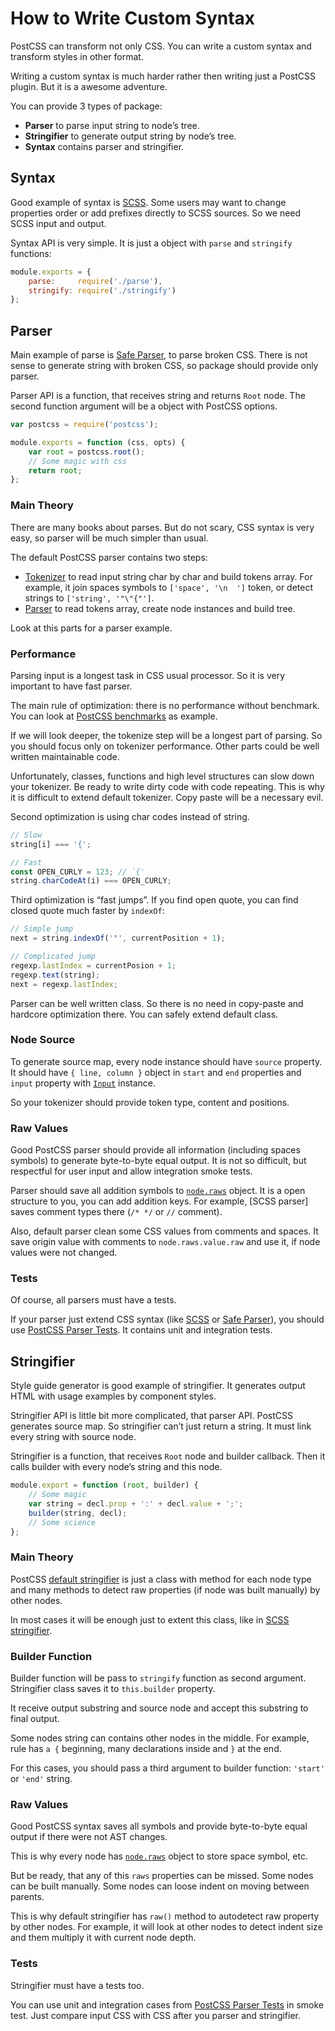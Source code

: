 # How to Write Custom Syntax

PostCSS can transform not only CSS. You can write a custom syntax
and transform styles in other format.

Writing a custom syntax is much harder rather then writing just
a PostCSS plugin. But it is a awesome adventure.

You can provide 3 types of package:

* **Parser** to parse input string to node’s tree.
* **Stringifier** to generate output string by node’s tree.
* **Syntax** contains parser and stringifier.

## Syntax

Good example of syntax is [SCSS]. Some users may want to change properties order
or add prefixes directly to SCSS sources. So we need SCSS input and output.

Syntax API is very simple. It is just a object with `parse` and `stringify`
functions:

```js
module.exports = {
    parse:     require('./parse'),
    stringify: require('./stringify')
};
```

[SCSS]: https://github.com/postcss/postcss-scss

## Parser

Main example of parse is [Safe Parser], to parse broken CSS. There is not sense
to generate string with broken CSS, so package should provide only parser.

Parser API is a function, that receives string and returns `Root` node.
The second function argument will be a object with PostCSS options.

```js
var postcss = require('postcss');

module.exports = function (css, opts) {
    var root = postcss.root();
    // Some magic with css
    return root;
};
```

[Safe Parser]: https://github.com/postcss/postcss-safe-parser

### Main Theory

There are many books about parses. But do not scary, CSS syntax is very easy,
so parser will be much simpler than usual.

The default PostCSS parser contains two steps:

* [Tokenizer] to read input string char by char and build tokens array.
  For example, it join spaces symbols to `['space', '\n  ']` token,
  or detect strings to `['string', '"\"{"']`.
* [Parser] to read tokens array, create node instances and build tree.

Look at this parts for a parser example.

[Tokenizer]: https://github.com/postcss/postcss/blob/master/lib/tokenize.es6
[Parser]:    https://github.com/postcss/postcss/blob/master/lib/parser.es6

### Performance

Parsing input is a longest task in CSS usual processor. So it is very important
to have fast parser.

The main rule of optimization: there is no performance without benchmark.
You can look at [PostCSS benchmarks] as example.

If we will look deeper, the tokenize step will be a longest part of parsing.
So you should focus only on tokenizer performance. Other parts could be
well written maintainable code.

Unfortunately, classes, functions and high level structures can slow down
your tokenizer. Be ready to write dirty code with code repeating.
This is why it is difficult to extend default tokenizer.
Copy paste will be a necessary evil.

Second optimization is using char codes instead of string.

```js
// Slow
string[i] === '{';

// Fast
const OPEN_CURLY = 123; // `{'
string.charCodeAt(i) === OPEN_CURLY;
```

Third optimization is “fast jumps”. If you find open quote, you can find
closed quote much faster by `indexOf`:

```js
// Simple jump
next = string.indexOf('"', currentPosition + 1);

// Complicated jump
regexp.lastIndex = currentPosion + 1;
regexp.text(string);
next = regexp.lastIndex;
```

Parser can be well written class. So there is no need in copy-paste and
hardcore optimization there. You can safely extend default class.

[PostCSS benchmarks]: https://github.com/postcss/benchmark

### Node Source

To generate source map, every node instance should have `source` property.
It should have `{ line, column }` object in `start` and `end` properties
and `input` property with [`Input`] instance.

So your tokenizer should provide token type, content and positions.

[`Input`]: https://github.com/postcss/postcss/blob/master/lib/input.es6

### Raw Values

Good PostCSS parser should provide all information (including spaces symbols)
to generate byte-to-byte equal output. It is not so difficult, but respectful
for user input and allow integration smoke tests.

Parser should save all addition symbols to [`node.raws`] object.
It is a open structure to you, you can add addition keys.
For example, [SCSS parser] saves comment types there (`/* */` or `//` comment).

Also, default parser clean some CSS values from comments and spaces.
It save origin value with comments to `node.raws.value.raw` and use it,
if node values were not changed.

[`node.raws`]: https://github.com/postcss/postcss/blob/master/docs/api.md#node-raws

### Tests

Of course, all parsers must have a tests.

If your parser just extend CSS syntax (like [SCSS] or [Safe Parser]),
you should use [PostCSS Parser Tests]. It contains unit and integration tests.

[PostCSS Parser Tests]: https://github.com/postcss/postcss-parser-tests

## Stringifier

Style guide generator is good example of stringifier. It generates output HTML
with usage examples by component styles.

Stringifier API is little bit more complicated, that parser API.
PostCSS generates source map. So stringifier can’t just return a string.
It must link every string with source node.

Stringifier is a function, that receives `Root` node and builder callback.
Then it calls builder with every node’s string and this node.

```js
module.export = function (root, builder) {
    // Some magic
    var string = decl.prop + ':' + decl.value + ';';
    builder(string, decl);
    // Some science
};
```

### Main Theory

PostCSS [default stringifier] is just a class with method for each node type
and many methods to detect raw properties (if node was built manually)
by other nodes.

In most cases it will be enough just to extent this class,
like in [SCSS stringifier].

[default stringifier]: https://github.com/postcss/postcss/blob/master/lib/stringifier.es6
[SCSS stringifier]:    https://github.com/postcss/postcss-scss/blob/master/lib/scss-stringifier.es6

### Builder Function

Builder function will be pass to `stringify` function as second argument.
Stringifier class saves it to `this.builder` property.

It receive output substring and source node and accept this substring
to final output.

Some nodes string can contains other nodes in the middle.
For example, rule has `a {` beginning, many declarations inside
and `}` at the end.

For this cases, you should pass a third argument to builder function:
`'start'` or `'end'` string.

### Raw Values

Good PostCSS syntax saves all symbols and provide byte-to-byte equal output
if there were not AST changes.

This is why every node has [`node.raws`] object to store space symbol, etc.

But be ready, that any of this `raws` properties can be missed. Some nodes
can be built manually. Some nodes can loose indent on moving between parents.

This is why default stringifier has `raw()` method to autodetect raw property
by other nodes. For example, it will look at other nodes to detect indent size
and them multiply it with current node depth.

[`node.raws`]: https://github.com/postcss/postcss/blob/master/docs/api.md#node-raws

### Tests

Stringifier must have a tests too.

You can use unit and integration cases from [PostCSS Parser Tests]
in smoke test. Just compare input CSS with CSS after you parser and stringifier.

[PostCSS Parser Tests]: https://github.com/postcss/postcss-parser-tests
